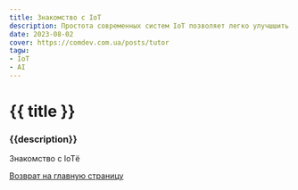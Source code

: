 ```yaml
---
title: Знакомство с IoT
description: Простота современных систем IoT позволяет легко улучшшить и упростить свою жизнь.
date: 2023-08-02
cover: https://comdev.com.ua/posts/tutor
tagы:
- IoT
- AI
---
```

# {{ title }}
### {{description}}

Знакомство с IoTё

[Возврат на главную страницу](/)